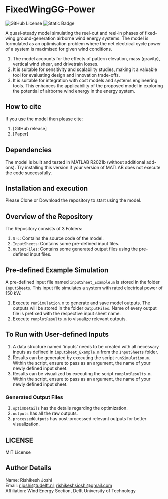 # FixedWingGG-Power
![GitHub License](https://img.shields.io/github/license/awegroup/FixedWingGG-Power)
![Static Badge](https://img.shields.io/badge/MATLAB-R2021b-blue)

A quasi-steady model simulating the reel-out and reel-in phases of fixed-wing ground-generation airborne wind energy systems. The model is formulated as an optimisation problem where the net electrical cycle power of a system is maximised for given wind conditions.

1. The model accounts for the effects of pattern elevation, mass (gravity), vertical wind shear, and drivetrain losses.
2. It is suitable for sensitivity and scalability studies, making it a valuable tool for evaluating design and innovation trade-offs.
3. It is suitable for integration with cost models and systems engineering tools. This enhances the applicability of the proposed model in exploring the potential of airborne wind energy in the energy system.


## How to cite

If you use the model then please cite:

1. [GitHub release]
1. [Paper]


## Dependencies

The model is built and tested in MATLAB R2021b (without additional add-ons). Try installing this version if your version of MATLAB does not execute the code successfully.


## Installation and execution 

Please Clone or Download the repository to start using the model.



## Overview of the Repository

The Repository consists of 3 Folders:

1. `Src`: Contains the source code of the model.
2. `InputSheets`: Contains some pre-defined input files.
3. `OutputFiles`: Contains some generated output files using the pre-defined input files.


## Pre-defined Example Simulation

A pre-defined input file named `inputSheet_Example.m` is stored in the folder `InputSheets`. This input file simulates a system with rated electrical power of 150 kW.
1. Execute `runSimulation.m` to generate and save model outputs. The outputs will be stored in the folder `OutputFiles`. Name of every output file is prefixed with the respective input sheet name.
2. Execute `runplotResults.m` to visualize relevant outputs.


## To Run with User-defined Inputs

1. A data structure named 'inputs' needs to be created with all necessary inputs as defined in `inputSheet_Example.m` from the `InputSheets` folder.
2. Results can be generated by executing the script `runSimulation.m`. Within the script, ensure to pass as an argument, the name of your newly defined input sheet.
3. Results can be visualized by executing the script `runplotResults.m`. Within the script, ensure to pass as an argument, the name of your newly defined input sheet.

### Generated Output Files

1. `optimDetails` has the details regarding the optimization.
2. `outputs` has all the raw outputs.
3. `processedOutputs` has post-processed relevant outputs for better visualization.


## LICENSE

MIT License


## Author Details

Name: Rishikesh Joshi  
Email: [r.joshi@tudelft.nl](mailto:r.joshi@tudelft.nl), [rishikeshsjoshi@gmail.com](mailto:rishikeshsjoshi@gmail.com)  
Affiliation: Wind Energy Section, Delft University of Technology





